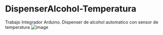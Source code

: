 # DispenserAlcohol-Temperatura
Trabajo Integrador Arduino. Dispenser de alcohol automatico con sensor de temperatura
![image](https://user-images.githubusercontent.com/63023270/167241901-7cb420f9-f2de-4674-9cab-1105bb4d6604.png)
